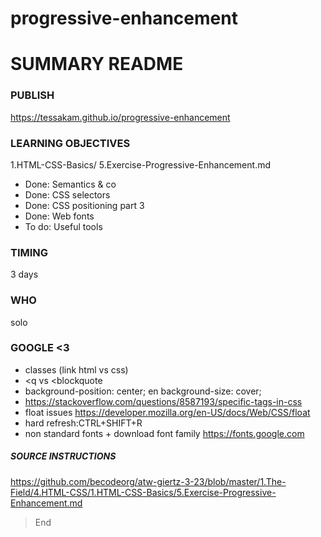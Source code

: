 # progressive-enhancement

# SUMMARY README

### PUBLISH
https://tessakam.github.io/progressive-enhancement

### LEARNING OBJECTIVES
1.HTML-CSS-Basics/ 5.Exercise-Progressive-Enhancement.md

* Done: Semantics & co
* Done: CSS selectors
* Done: CSS positioning part 3
* Done: Web fonts
* To do: Useful tools

### TIMING
3 days

### WHO
solo

### GOOGLE <3
* classes (link html vs css)
* <q vs <blockquote
* background-position: center; en background-size: cover;
* https://stackoverflow.com/questions/8587193/specific-tags-in-css
* float issues https://developer.mozilla.org/en-US/docs/Web/CSS/float
* hard refresh:CTRL+SHIFT+R
* non standard fonts + download font family https://fonts.google.com

##### SOURCE INSTRUCTIONS
https://github.com/becodeorg/atw-giertz-3-23/blob/master/1.The-Field/4.HTML-CSS/1.HTML-CSS-Basics/5.Exercise-Progressive-Enhancement.md

    
> End
